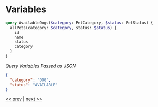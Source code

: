 # Variables

```graphql
query AvailableDogs($category: PetCategory, $status: PetStatus) {
  allPets(category: $category, status: $status) {
    id
    name
    status
    category
  }
}
```

_Query Variables Passed as JSON_

```json
{
  "category": "DOG",
  "status": "AVAILABLE"
}
```

[<< prev](https://github.com/MoonHighway/sample-instructor-guide/blob/master/instructor-notes/AM1-QueryLanguage/05-pet-library-aliases.md) | [next >>](https://github.com/MoonHighway/sample-instructor-guide/blob/master/instructor-notes/AM1-QueryLanguage/07-pet-library-connected-types.md)

